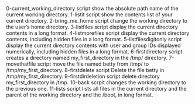 0-current_working_directory script show the absolute path name of the current working directory.
1-listit script show the contents list of your current directory.
2-bring_me_home script change the working directory to the user’s home directory.
3-listfiles script display the current directory contents in a long format.
4-listmorefiles script display the current directory contents, including hidden files in a long format.
5-listfilesdigitonly script display the current directory contents with user and group IDs displayed numerically, including hidden files in a long format.
6-firstdirectory script creates a directory named my_first_directory in the /tmp/ directory.
7-movethatfile script move the file named betty from /tmp/ to /tmp/my_first_directory.
8-firstdelete script Delete the file betty in /tmp/my_first_directory.
9-firstdirdeletion script delete directory my_first_directory in /tmp.
10-back scrpit changes the working directory to the previous one.
11-lists script lists all files in the current directory and the parent of the working directory and the /boot, in long format.

